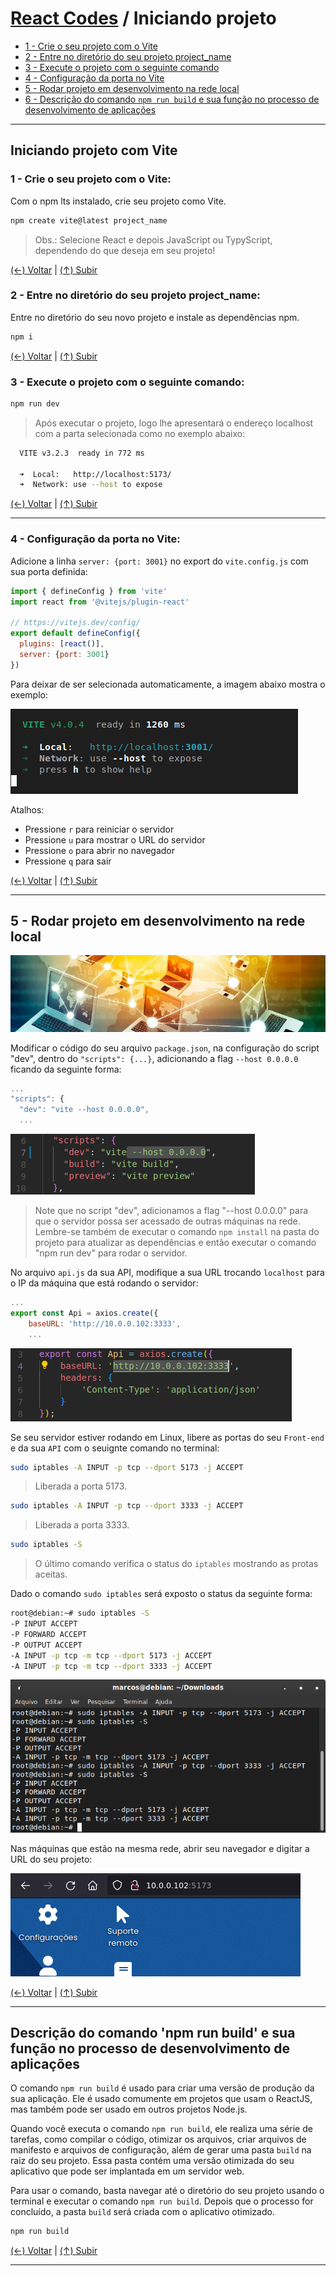 # [React Codes](https://github.com/systemboys/React_Codes#react-codes "React Codes") / Iniciando projeto

- [1 - Crie o seu projeto com o Vite](#1---crie-o-seu-projeto-com-o-vite "1 - Crie o seu projeto com o Vite")
- [2 - Entre no diretório do seu projeto project_name](#2---entre-no-diret%C3%B3rio-do-seu-projeto-project_name "2 - Entre no diretório do seu projeto project_name")
- [3 - Execute o projeto com o seguinte comando](#3---execute-o-projeto-com-o-seguinte-comando "3 - Execute o projeto com o seguinte comando")
- [4 - Configuração da porta no Vite](#4---configura%C3%A7%C3%A3o-da-porta-no-vite "4 - Configuração da porta no Vite")
- [5 - Rodar projeto em desenvolvimento na rede local](#5---rodar-projeto-em-desenvolvimento-na-rede-local "5 - Rodar projeto em desenvolvimento na rede local")
- [6 - Descrição do comando `npm run build` e sua função no processo de desenvolvimento de aplicações](#descri%C3%A7%C3%A3o-do-comando-npm-run-build-e-sua-fun%C3%A7%C3%A3o-no-processo-de-desenvolvimento-de-aplica%C3%A7%C3%B5es "Descrição do comando 'npm run build' e sua função no processo de desenvolvimento de aplicações")

---

## Iniciando projeto com Vite

### 1 - Crie o seu projeto com o Vite:

Com o npm lts instalado, crie seu projeto como Vite.

```bash
npm create vite@latest project_name
```

> Obs.: Selecione React e depois JavaScript ou TypyScript, dependendo do que deseja em seu projeto!

[(&larr;) Voltar](https://github.com/systemboys/React_Codes#react-codes "Voltar ao Sumário") | 
[(&uarr;) Subir](#react-codes--iniciando-projeto "Subir para o topo")

### 2 - Entre no diretório do seu projeto project_name:

Entre no diretório do seu novo projeto e instale as dependências npm.

```bash
npm i
```

[(&larr;) Voltar](https://github.com/systemboys/React_Codes#react-codes "Voltar ao Sumário") | 
[(&uarr;) Subir](#react-codes--iniciando-projeto "Subir para o topo")

### 3 - Execute o projeto com o seguinte comando:

```bash
npm run dev
```

> Após executar o projeto, logo lhe apresentará o endereço localhost com a parta selecionada como no exemplo abaixo:

```bash
  VITE v3.2.3  ready in 772 ms

  ➜  Local:   http://localhost:5173/
  ➜  Network: use --host to expose
```

[(&larr;) Voltar](https://github.com/systemboys/React_Codes#react-codes "Voltar ao Sumário") | 
[(&uarr;) Subir](#react-codes--iniciando-projeto "Subir para o topo")

---

### 4 - Configuração da porta no Vite:

Adicione a linha `server: {port: 3001}` no export do `vite.config.js` com sua porta definida:

```javascript
import { defineConfig } from 'vite'
import react from '@vitejs/plugin-react'

// https://vitejs.dev/config/
export default defineConfig({
  plugins: [react()],
  server: {port: 3001}
})
```

Para deixar de ser selecionada automaticamente, a imagem abaixo mostra o exemplo:

[![Resultado da execução do servidor com a nova porta](https://github.com/systemboys/React_Codes/raw/main/Funcionalidades/Iniciando%20projeto/images/Configuracao_da_porta_no_Vite.png "Resultado da execução do servidor com a nova porta")](https://github.com/systemboys/React_Codes/raw/main/Funcionalidades/Iniciando%20projeto/images/Configuracao_da_porta_no_Vite.png "Resultado da execução do servidor com a nova porta")

Atalhos:

- Pressione `r` para reiniciar o servidor
- Pressione `u` para mostrar o URL do servidor
- Pressione `o` para abrir no navegador
- Pressione `q` para sair

[(&larr;) Voltar](https://github.com/systemboys/React_Codes#react-codes "Voltar ao Sumário") | 
[(&uarr;) Subir](#react-codes--iniciando-projeto "Subir para o topo")

---

## 5 - Rodar projeto em desenvolvimento na rede local

[![Computadores em rede](https://github.com/systemboys/React_Codes/raw/main/Funcionalidades/Iniciando%20projeto/images/Computadores_em_rede.png "Computadores em rede")](https://github.com/systemboys/React_Codes/raw/main/Funcionalidades/Iniciando%20projeto/images/Computadores_em_rede.png "Computadores em rede")

Modificar o código do seu arquivo `package.json`, na configuração do script "dev", dentro do `"scripts": {...}`, adicionando a flag `--host 0.0.0.0` ficando da seguinte forma:

```javascript
...
"scripts": {
  "dev": "vite --host 0.0.0.0",
  ...
```

[![Configuração do Vite no package](https://github.com/systemboys/React_Codes/raw/main/Funcionalidades/Iniciando%20projeto/images/Configuracao_do_Vite_no_package.png "Configuração do Vite no package")](https://github.com/systemboys/React_Codes/raw/main/Funcionalidades/Iniciando%20projeto/images/Configuracao_do_Vite_no_package.png "Configuração do Vite no package")

>Note que no script "dev", adicionamos a flag "--host 0.0.0.0" para que o servidor possa ser acessado de outras máquinas na rede. Lembre-se também de executar o comando `npm install` na pasta do projeto para atualizar as dependências e então executar o comando "npm run dev" para rodar o servidor.

No arquivo `api.js` da sua API, modifique a sua URL trocando `localhost` para o IP da máquina que está rodando o servidor:

```javascript
...
export const Api = axios.create({
    baseURL: 'http://10.0.0.102:3333',
    ...
```

[![Arquivo api.js de sua API](https://github.com/systemboys/React_Codes/raw/main/Funcionalidades/Iniciando%20projeto/images/Arquivo_api_de_sua_API.png "Arquivo api.js de sua API")](https://github.com/systemboys/React_Codes/raw/main/Funcionalidades/Iniciando%20projeto/images/Arquivo_api_de_sua_API.png "Arquivo api.js de sua API")

Se seu servidor estiver rodando em Linux, libere as portas do seu `Front-end` e da sua `API` com o seuignte comando no terminal:

```bash
sudo iptables -A INPUT -p tcp --dport 5173 -j ACCEPT
```

> Liberada a porta 5173.

```bash
sudo iptables -A INPUT -p tcp --dport 3333 -j ACCEPT
```

> Liberada a porta 3333.

```bash
sudo iptables -S
```

> O último comando verifica o status do `iptables` mostrando as protas aceitas.

Dado o comando `sudo iptables` será exposto o status da seguinte forma:

```bash
root@debian:~# sudo iptables -S
-P INPUT ACCEPT
-P FORWARD ACCEPT
-P OUTPUT ACCEPT
-A INPUT -p tcp -m tcp --dport 5173 -j ACCEPT
-A INPUT -p tcp -m tcp --dport 3333 -j ACCEPT
```

[![Dado os comandos no terminal](https://github.com/systemboys/React_Codes/raw/main/Funcionalidades/Iniciando%20projeto/images/Comandos_liberar_portas.png "Dado os comandos no terminal")](https://github.com/systemboys/React_Codes/raw/main/Funcionalidades/Iniciando%20projeto/images/Comandos_liberar_portas.png "Dado os comandos no terminal")

Nas máquinas que estão na mesma rede, abrir seu navegador e digitar a URL do seu projeto:

[![URL no navegador da máquina local](https://github.com/systemboys/React_Codes/raw/main/Funcionalidades/Iniciando%20projeto/images/Projeto_em_rede_local.png "URL no navegador da máquina local")](https://github.com/systemboys/React_Codes/raw/main/Funcionalidades/Iniciando%20projeto/images/Projeto_em_rede_local.png "URL no navegador da máquina local")

[(&larr;) Voltar](https://github.com/systemboys/React_Codes#react-codes "Voltar ao Sumário") | 
[(&uarr;) Subir](#react-codes--iniciando-projeto "Subir para o topo")

---

## Descrição do comando 'npm run build' e sua função no processo de desenvolvimento de aplicações

O comando `npm run build` é usado para criar uma versão de produção da sua aplicação. Ele é usado comumente em projetos que usam o ReactJS, mas também pode ser usado em outros projetos Node.js.

Quando você executa o comando `npm run build`, ele realiza uma série de tarefas, como compilar o código, otimizar os arquivos, criar arquivos de manifesto e arquivos de configuração, além de gerar uma pasta `build` na raiz do seu projeto. Essa pasta contém uma versão otimizada do seu aplicativo que pode ser implantada em um servidor web.

Para usar o comando, basta navegar até o diretório do seu projeto usando o terminal e executar o comando `npm run build`. Depois que o processo for concluído, a pasta `build` será criada com o aplicativo otimizado.

```bash
npm run build
```

[(&larr;) Voltar](https://github.com/systemboys/React_Codes#react-codes "Voltar ao Sumário") | 
[(&uarr;) Subir](#react-codes--iniciando-projeto "Subir para o topo")

---
